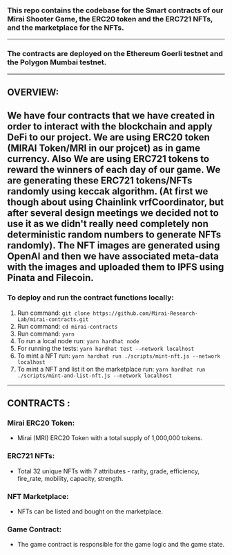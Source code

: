 ### This repo contains the codebase for the Smart contracts of our Mirai Shooter Game, the ERC20 token and the ERC721 NFTs, and the marketplace for the NFTs.

---

### The contracts are deployed on the Ethereum Goerli testnet and the Polygon Mumbai testnet.

---
## OVERVIEW:
We have four contracts that we have created in order to interact with the blockchain and apply DeFi to our project. We are using ERC20 token (MIRAI Token/MRI in our projcet) as in game currency. Also We are using ERC721 tokens to reward the winners of each day of our game. We are generating these ERC721 tokens/NFTs randomly using keccak algorithm. (At first we though about using Chainlink vrfCoordinator, but after several design meetings we decided not to use it as we didn't really need completely non deterministic random numbers to generate NFTs randomly). The NFT images are generated using OpenAI and then we have associated meta-data with the images and uploaded them to IPFS using Pinata and Filecoin. 
---
### To deploy and run the contract functions locally:

1. Run command: `git clone https://github.com/Mirai-Research-Lab/mirai-contracts.git`
2. Run command: `cd mirai-contracts`
3. Run command: `yarn`
4. To run a local node run: `yarn hardhat node`
5. For running the tests: `yarn hardhat test --network localhost`
6. To mint a NFT run: `yarn hardhat run ./scripts/mint-nft.js --network localhost`
7. To mint a NFT and list it on the marketplace run: `yarn hardhat run ./scripts/mint-and-list-nft.js --network localhost`

---

## CONTRACTS :

### Mirai ERC20 Token:

- Mirai (MRI) ERC20 Token with a total supply of 1,000,000 tokens.

### ERC721 NFTs:

- Total 32 unique NFTs with 7 attributes - rarity, grade, efficiency, fire_rate, mobility, capacity, strength.

### NFT Marketplace:

- NFTs can be listed and bought on the marketplace.

### Game Contract:

- The game contract is responsible for the game logic and the game state.
